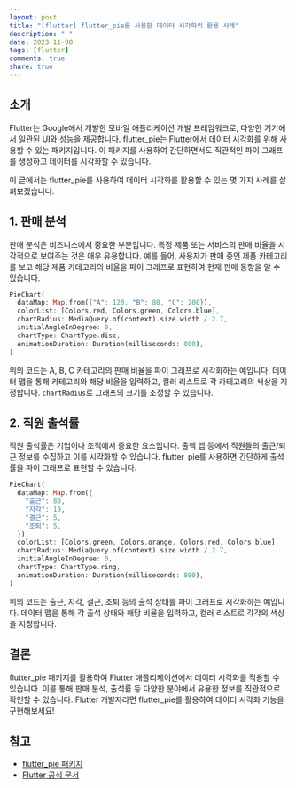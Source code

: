 ```yaml
---
layout: post
title: "[flutter] flutter_pie를 사용한 데이터 시각화의 활용 사례"
description: " "
date: 2023-11-08
tags: [flutter]
comments: true
share: true
---
```


## 소개

Flutter는 Google에서 개발한 모바일 애플리케이션 개발 프레임워크로, 다양한 기기에서 일관된 UI와 성능을 제공합니다. flutter_pie는 Flutter에서 데이터 시각화를 위해 사용할 수 있는 패키지입니다. 이 패키지를 사용하여 간단하면서도 직관적인 파이 그래프를 생성하고 데이터를 시각화할 수 있습니다.

이 글에서는 flutter_pie를 사용하여 데이터 시각화를 활용할 수 있는 몇 가지 사례를 살펴보겠습니다.

## 1. 판매 분석

판매 분석은 비즈니스에서 중요한 부분입니다. 특정 제품 또는 서비스의 판매 비율을 시각적으로 보여주는 것은 매우 유용합니다. 예를 들어, 사용자가 판매 중인 제품 카테고리를 보고 해당 제품 카테고리의 비율을 파이 그래프로 표현하여 현재 판매 동향을 알 수 있습니다.

```dart
PieChart(
  dataMap: Map.from({"A": 120, "B": 80, "C": 200}),
  colorList: [Colors.red, Colors.green, Colors.blue],
  chartRadius: MediaQuery.of(context).size.width / 2.7,
  initialAngleInDegree: 0,
  chartType: ChartType.disc,
  animationDuration: Duration(milliseconds: 800),
)
```

위의 코드는 A, B, C 카테고리의 판매 비율을 파이 그래프로 시각화하는 예입니다. 데이터 맵을 통해 카테고리와 해당 비율을 입력하고, 컬러 리스트로 각 카테고리의 색상을 지정합니다. `chartRadius`로 그래프의 크기를 조정할 수 있습니다.

## 2. 직원 출석률

직원 출석률은 기업이나 조직에서 중요한 요소입니다. 출첵 앱 등에서 직원들의 출근/퇴근 정보를 수집하고 이를 시각화할 수 있습니다. flutter_pie를 사용하면 간단하게 출석률을 파이 그래프로 표현할 수 있습니다.

```dart
PieChart(
  dataMap: Map.from({
    "출근": 80,
    "지각": 10,
    "결근": 5,
    "조퇴": 5,
  }),
  colorList: [Colors.green, Colors.orange, Colors.red, Colors.blue],
  chartRadius: MediaQuery.of(context).size.width / 2.7,
  initialAngleInDegree: 0,
  chartType: ChartType.ring,
  animationDuration: Duration(milliseconds: 800),
)
```

위의 코드는 출근, 지각, 결근, 조퇴 등의 출석 상태를 파이 그래프로 시각화하는 예입니다. 데이터 맵을 통해 각 출석 상태와 해당 비율을 입력하고, 컬러 리스트로 각각의 색상을 지정합니다.

## 결론

flutter_pie 패키지를 활용하여 Flutter 애플리케이션에서 데이터 시각화를 적용할 수 있습니다. 이를 통해 판매 분석, 출석률 등 다양한 분야에서 유용한 정보를 직관적으로 확인할 수 있습니다. Flutter 개발자라면 flutter_pie를 활용하여 데이터 시각화 기능을 구현해보세요!

## 참고

- [flutter_pie 패키지](https://pub.dev/packages/flutter_pie)
- [Flutter 공식 문서](https://flutter.dev/docs)